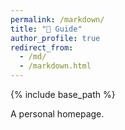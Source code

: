 ```yaml
---
permalink: /markdown/
title: "🧭 Guide"
author_profile: true
redirect_from: 
  - /md/
  - /markdown.html
---
```


{% include base_path %}

A personal homepage.

